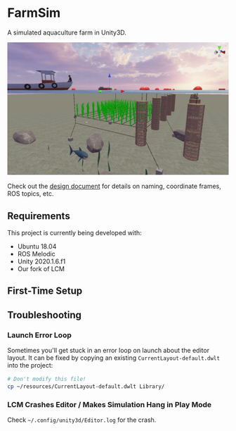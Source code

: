 # FarmSim

A simulated aquaculture farm in Unity3D.

![Banner image](/resources/images/banner2.png?raw=true)

Check out the [design document](https://docs.google.com/document/d/1a0eiJ9ga0okX0kW2TVdClzvAI5Pwo11VVDSLBfVIKrc/edit?usp=sharing) for details on naming, coordinate frames, ROS topics, etc.

## Requirements

This project is currently being developed with:
- Ubuntu 18.04
- ROS Melodic
- Unity 2020.1.6.f1
- Our fork of LCM

## First-Time Setup

## Troubleshooting

### Launch Error Loop

Sometimes you'll get stuck in an error loop on launch about the editor layout. It can be fixed by copying an existing `CurrentLayout-default.dwlt` into the project:
```bash
# Don't modify this file!
cp ~/resources/CurrentLayout-default.dwlt Library/
```

### LCM Crashes Editor / Makes Simulation Hang in Play Mode

Check `~/.config/unity3d/Editor.log` for the crash.
